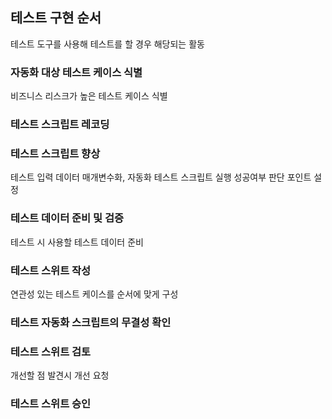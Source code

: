 ## 테스트 구현 순서

테스트 도구를 사용해 테스트를 할 경우 해당되는 활동

### 자동화 대상 테스트 케이스 식별

비즈니스 리스크가 높은 테스트 케이스 식별

### 테스트 스크립트 레코딩

### 테스트 스크립트 향상

테스트 입력 데이터 매개변수화, 자동화 테스트 스크립트 실행 성공여부 판단 포인트 설정

### 테스트 데이터 준비 및 검증

테스트 시 사용할 테스트 데이터 준비

### 테스트 스위트 작성

연관성 있는 테스트 케이스를 순서에 맞게 구성

### 테스트 자동화 스크립트의 무결성 확인

### 테스트 스위트 검토

개선할 점 발견시 개선 요청

### 테스트 스위트 승인
